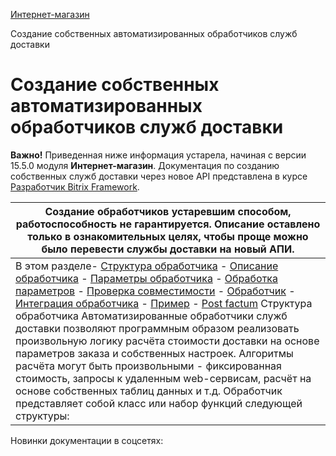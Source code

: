 [Интернет-магазин](/api_help/sale/index.php)

Создание собственных автоматизированных обработчиков служб доставки

Создание собственных автоматизированных обработчиков служб доставки
===================================================================

**Важно!** Приведенная ниже информация устарела, начиная с версии 15.5.0 модуля **Интернет-магазин**. Документация по созданию собственных служб доставки через новое API представлена в курсе [Разработчик Bitrix Framework](http://dev.1c-bitrix.ru/learning/course/index.php?COURSE_ID=43&LESSON_ID=8415).

  
  
  

| Создание обработчиков устаревшим способом, работоспособность не гарантируется. Описание оставлено только в ознакомительных целях, чтобы проще можно было перевести службы доставки на новый АПИ. |
| --- |
| В этом разделе- [Структура обработчика](#structure) - [Описание обработчика](#method_description) - [Параметры обработчика](#method_settings) - [Обработка параметров](#method_db) - [Проверка совместимости](#method_compability) - [Обработчик](#method_handler) - [Интеграция обработчика](#integration) - [Пример](#example) - [Post factum](#postfactum) Структура обработчика Автоматизированные обработчики служб доставки позволяют программным образом реализовать произвольную логику расчёта стоимости доставки на основе параметров заказа и собственных настроек. Алгоритмы расчёта могут быть произвольными - фиксированная стоимость, запросы к удаленным web-сервисам, расчёт на основе собственных таблиц данных и т.д.  Обработчик представляет собой класс или набор функций следующей структуры:   | Метод | Описание | | --- | --- | | Описание обработчика | Функция, возвращающая описание обработчика, названия методов, список профилей обработчика и пр. | | Настройки обработчика | Функция, возвращающая массив настроек обработчика | | Обработка настроек | Набор функций, отвечающий за подготовку настроек к занесению в БД и обратное преобразование. | | Проверка совместимости | Метод, осуществляющий проверку совместимости профилей данного обработчика с заказом. | | Функция расчёта | Метод, осуществляющий расчёт стоимости доставки на основе настроек обработчика и параметров заказа. |   Поскольку работать с набором отдельных функций неудобно, рекомендуется объединить их в класс (пространство имен). Исходя из этой рекомендации будет идти дальнейшее описание, а также, реализован приводимый пример. В примере обработчик "Курьерская доставки" реализован в виде класса `CDeliveryMySimple`. Описание обработчика Описание обработчика представляет собой метод, возвращающий ассоциативный массив следующей структуры:   | Параметр | Описание | | --- | --- | | **SID** | Уникальный строковой идентификатор обработчика. | | **NAME** | Название обработчика. | | **DESCRIPTION** | Текстовое описание обработчика | | **DESCRIPTION\_INNER** | Внутреннее описание обработчика, отображаемое при конфигурации обработчика в Панели Управления. | | **BASE\_CURRENCY** | Идентификатор базовой валюты обработчика | | **HANDLER** | Путь к файлу обработчика. Нужен для корректного автоматического копирования обработчика (ещё не реализовано). В подавляющем большинстве случаев достаточно значения \_\_FILE\_\_ | | **GETCONFIG** | Название метода, возвращающего массив настроек валидатора. В случае реализации обработчика в виде класса, значение представляет собой массив ("имя\_класса", "имя\_метода"). | | **DBSETSETINGS** | Название метода, отвечающего за проверку настроек обработчика и преобразование массива настроек в строку для сохранения. В случае реализации обработчика в виде класса, значение представляет собой массив ("имя\_класса", "имя\_метода"). В случае отсутствия этого метода массив настроек будет сохранен в базу в сериализованном виде. | | **DBGETSETTINGS** | Название метода, отвечающего за обратное преобразование строки настроек обработчика в массив. В случае реализации обработчика в виде класса, значение представляет собой массив ("имя\_класса", "имя\_метода"). | | **COMPABILITY** | Название метода, отвечающего за дополнительную проверку совместимости профилей обработки с параметрами заказа. Если метод отсутствует, дополнительная проверка не будет проводиться. В случае реализации обработчика в виде класса, значение представляет собой массив ("имя\_класса", "имя\_метода"). | | **CALCULATOR** | Название метода, осуществляющего расчёт стоимости доставки. В случае реализации обработчика в виде класса, значение представляет собой массив ("имя\_класса", "имя\_метода"). | | **PROFILES** | Массив профилей обработки. Должен содержать хотя бы один профиль. Формат описания см. ниже. |   Описание профилей представляет собой массив следующего формата:   ```  "строковой_идентификато_профиля" => array( 	"TITLE" => "название_профиля", 	"DESCRIPTION" => "описание_профиля", 	// веса указываются в граммах 	"RESTRICTIONS_WEIGHT" => array(минимальный_вес, максимальный_вес),  	// суммы указываются в базовой валюте обработчика 	"RESTRICTIONS_SUM" => array(минимальная_сумма_заказа, максимальная_сумма_заказа) ); Копировать ```   Если массив RESTRICTIONS\_WEIGHT или RESTRICTIONS\_SUM содержит один элемент, то он считается минимальным значением. Если никаких ограничений не требуется, нужно указать `array(0)`.  Пример:   ```  function Init() { 	return array( 		/* Basic description */ 		"SID" => "simple", 		"NAME" => "Доставка курьером", 		"DESCRIPTION" => "", 		"DESCRIPTION_INNER" =>  "Простой обработчик курьерской доставки. Для функционирования необходимо " ."наличие хотя бы одной группы местоположений. При настройке обработчика указывается " ."фиксированная стоимость доставки для каждой группы местоположений. Для того, чтобы " ."группа не участвовала в обработке, оставьте пустым поле стоимости для этой группы." ."<br />" ."<a href=\"/bitrix/admin/sale_location_group_admin.php?lang=ru\" target=\"_blank\">" ."Редактировать группы местоположений" ."</a>.", 		"BASE_CURRENCY" => COption::GetOptionString("sale", "default_currency", "RUB"), 		"HANDLER" => __FILE__,      		/* Handler methods */ 		"DBGETSETTINGS" => array("CDeliveryMySimple", "GetSettings"), 		"DBSETSETTINGS" => array("CDeliveryMySimple", "SetSettings"), 		"GETCONFIG" => array("CDeliveryMySimple", "GetConfig"),      		"COMPABILITY" => array("CDeliveryMySimple", "Compability"),       		"CALCULATOR" => array("CDeliveryMySimple", "Calculate"),            		/* List of delivery profiles */ 		"PROFILES" => array( 			"simple" => array( 				"TITLE" => "доставка", 				"DESCRIPTION" => "Срок доставки до 3 дней",          				"RESTRICTIONS_WEIGHT" => array(0), 				"RESTRICTIONS_SUM" => array(0), 			), 		) 	); }Копировать ```  Параметры валидатора Метод, заданный элементом `GETCONFIG`, должен возвращать массив элементов вида:   ``` array( 	"CONFIG_GROUPS" => array( 	"идентификатор_группы1" => "название_группы1", 	"идентификатор_группы2" => "название_группы2", 	/* ...................... */ 	), 	"CONFIG" => array( 		"идентфикатор_параметра1" => array( 			"TITLE" = > "название_параметра1", 			"TYPE" => "тип_параметра1", 			"DEFAULT" => "значение_по_умолчанию_параметра1", 			"GROUP" => "идентфикатор_группы_параметра1", 			"VALUES" => array( 				"значение1_параметра1" => "наименование_значения1_параметра1", 				"значение2_параметра1" => "наименование_значения2_параметра1", 				/* ....................... */ 			) 		), 		/* ........................ */ 	) )Копировать ```   Группы параметров, описываемые в элементе массива с ключом "`CONFIG_GROUPS`" отображаются в виде отдельных вкладок в форме редактирования параметров обработчика, содержащих параметры, приписанные к этой группе. Элемент массива с ключом "`CONFIG`" задает список параметров. Тип параметра может принимать одно из следующих значений:   * **STRING** - поле для ввода текста * **PASSWORD** - поле для ввода пароля * **CHECKBOX** - элемент типа "флажок" со значением 'Y' * **RADIO** - набор вариантов в виде радио-кнопок * **DROPDOWN** - набор вариантов в виде выпадающего списка * **MULTISELECT** - набор вариантов в виде списка со множественным   выбором * **RADIO** - набор вариантов в виде радио-кнопок   Для типов параметра подразумевающий выбор из нескольких вариантов значений (**DROPDOWN**, **MULTISELECT** и **RADIO**) список значений задается элементом описательного массива с ключом "`VALUES`". Для остальных типов параметров этот элемент игнорируется.  Пример:   ```  function GetConfig() { 	$arConfig = array( 		"CONFIG_GROUPS" => array( 			"all" => "Стоимость доставки", 		),      		"CONFIG" => array(),   	); 	// параметрами обработчика в данном случае являются значения стоимости доставки в различные группы местоположений. 	// для этого сформируем список параметров на основе списка групп 	$dbLocationGroups = CSaleLocationGroup::GetList(); 	while ($arLocationGroup = $dbLocationGroups->Fetch()) 	{ 		$arConfig["CONFIG"]["price_".$arLocationGroup["ID"]] = array( 			"TYPE" => "STRING", 			"DEFAULT" => "", 			"TITLE" =>  			"Стоимость доставки в группу "\" " 			$arLocationGroup["NAME"]."\" " 			(".COption::GetOptionString("sale", "default_currency", "RUB").')', 			"GROUP" => "all", 		); 	}    	return $arConfig;  }Копировать ```  Обработка параметров Обработка параметров обработчика требует двух методов, задаваемых в описании параметрами `DBSETSETTINGS` и `DBGETSETTINGS`. Первый из них получает на вход массив значений параметров вида `"идентфикатор_параметра" => "значение_параметра"` и должен вернуть их строковое представление. Второй - совершить обратное преобразование. Оба метода могут также совершать произвольные манипуляции со значениями параметров.  Пример:   ``` 	 function SetSettings($arSettings) { 	// Проверим список значений стоимости. Пустые значения удалим из списка. 	foreach ($arSettings as $key => $value)  	{ 		if (strlen($value) > 0) 			$arSettings[$key] = doubleval($value); 		else 			unset($arSettings[$key]); 	} 	// вернем значения в виде сериализованного массива. 	// в случае более простого списка настроек можно применить более простые методы сериализации. 	return serialize($arSettings); } function GetSettings($strSettings) { 	// вернем десериализованный массив настроек 	return unserialize($strSettings); }Копировать ```  Проверка совместимости Проверка совместимости профилей обработчика с заказом осуществляется методом, задаваемым в описании параметром "`COMPABILITY`". Этот метод принимает на вход 2 параметра - описательный массив заказа и массив настроек обработчика. В качестве ответа метода ожидается массив, содержащий идентификаторы подходящих для данного заказа профилей доставки. Проверка, задаваемая значениями "`RESTRICTIONS_WEIGHT`" и "`RESTRICTIONS_SUM`" в настройках профиля, производится вне обработчика и здесь не требуется. Формат принимаемых на вход данных следующий:  Первый параметр - информация о заказе - представляет собой массив со следующими ключами:   | Ключ | Описание | | --- | --- | | **WEIGHT** | Суммарный вес заказа. | | **PRICE** | Суммарная стоимость заказа. | | **LOCATION\_FROM** | ID местоположения магазина, настраиваемого в настройках модуля "Интернет-магазин". | | **LOCATION\_TO** | ID местоположения, указываемого клиентом при оформлении заказа. |   Второй параметр представляет собой значение массива, заданного элементом с ключом "`CONFIG`" в [списке настроек](#method_settings) обработчика, к каждому элементу которого добавлено значение параметра с ключом "`VALUE`".  В рассматриваемом нами примере единственная условие совместимости - это наличие в настройках обработчика значения стоимости доставки хотя бы для одной из групп местоположений, в которые входит местоположение, передаваемое в заказе.  Пример:   ```  // введем служебный метод, определяющий группу местоположения и возвращающий стоимость для этой группы. function __GetLocationPrice($LOCATION_ID, $arConfig) { 	// получим список групп для переданного местоположения 	$dbLocationGroups = CSaleLocationGroup::GetLocationList(array("LOCATION_ID" => $LOCATION_ID));    	while ($arLocationGroup = $dbLocationGroups->Fetch()) 	{ 		if ( 			array_key_exists('price_'.$arLocationGroup["LOCATION_GROUP_ID"], $arConfig)  			&&  			strlen($arConfig['price_'.$arLocationGroup["LOCATION_GROUP_ID"]]["VALUE"] > 0) 		) 		{ 			// если есть непустая запись в массиве настроек для данной группы, вернем ее значение 			return $arConfig['price_'.$arLocationGroup["LOCATION_GROUP_ID"]]["VALUE"]; 		} 	} 	// если не найдено подходящих записей, вернем false 	return false; } // метод проверки совместимости в данном случае практически аналогичен рассчету стоимости function Compability($arOrder, $arConfig) { 	// проверим наличие стоимости доставки 	$price = CDeliveryMySimple::__GetLocationPrice($arOrder["LOCATION_TO"], $arConfig);    	if ($price === false) 		return array(); // если стоимость не найдено, вернем пустой массив - не подходит ни один профиль 	else 		return array('simple'); // в противном случае вернем массив, содержащий идентфиикатор единственного профиля доставки }Копировать ```  Обработчик Основной метод расчёта стоимости доставки получает на вход следующие параметры:   * идентификатор профиля доставки; * массив настроек обработчика доставки; * описательный массив заказа; * текущий шаг расчёта; * временные данные, переданные с прошлого шага расчёта.   На выход обработчик должен дать стоимость доставки в валюте, задаваемой в параметрах, либо массив следующей структуры:   | Ключ | Описание | | --- | --- | | **RESULT** | Идентификатор ответа. Возможные значения:  * "**OK**" - стоимость доставки успешно рассчитана; * "**ERROR**" - в процессе расчёта произошла ошибка; * "**NEXT\_STEP**" - необходимо перейти на следующий шаг для   продолжения расчёта. | | **VALUE** | Значение стоимости доставки в валюте, задаваемой в параметрах. (`RESULT = 'OK'`) | | **TRANSIT** | Длительность доставки в днях (`RESULT = 'OK'`). Если отсутствует, то длительность не выводится. | | **periodFrom** | Строки доставки автоматизированных служб доставок. От указанного количества дней. Необходим для передачи сроков доставки в Яндекс.маркет. Используется при разработке собственных служб доставок. | | **periodTo** | Строки доставки автоматизированных служб доставок. До указанного количества дней. Необходим для передачи сроков доставки в Яндекс.маркет. Используется при разработке собственных служб доставок. | | **TEXT** | Текст ошибки или текст, сопровождающий переход на следующий шаг (`RESULT = {'ERROR'|'NEXT_STEP'}`). | | **TEMP** | Строка, содержащая промежуточные данные, передаваемые следующему шагу (`RESULT = 'NEXT_STEP'`). |   В описываемом нами примере многошаговый процесс не подразумевается, потому, расчёт осуществляется просто.  Пример:   ```  function Calculate($profile, $arConfig, $arOrder, $STEP, $TEMP = false) { 	// служебный метод рассчета определён выше, нам достаточно переадресовать на выход возвращаемое им значение. 	return array( 		"RESULT" => "OK", 		"VALUE" => CDeliveryMySimple::__GetLocationPrice($arOrder["LOCATION_TO"], $arConfig) 	); }Копировать ```  Интеграция обработчика Путь к автоматически подключаемым файлам обработчиков устанавливается в настройках модуля "Интернет-магазин". Путь по умолчанию - `/bitrix/php_interface/include/sale_delivery/` Такие файлы должны иметь префикс **delivery\_**, в противном случае, они будут проигнорированы. Если система обнаружит файл, имеющее то же название, что и системный, то он будет подключаться вместо системного. Подключение автоматизированной доставки в файле производится установкой описательного метода в качестве обработчика события `onSaleDeliveryHandlersBuildList`. Пример Подытожив все вышесказанное, сформируем обработчик простой доставки. Класс обработчика расположим в файле /bitrix/php\_interface/include/sale\_delivery/delivery\_mysimple.php   ```  <? // Листинг файла /bitrix/php_interface/include/sale_delivery/delivery_mysimple.php CModule::IncludeModule("sale"); class CDeliveryMySimple { 	function Init() 	{ 		return array( 			/* Основное описание */ 			"SID" => "simple",  			"NAME" => "Доставка курьером", 			"DESCRIPTION" => "", 			"DESCRIPTION_INNER" =>  "Простой обработчик курьерской доставки. Для функционирования необходимо " ."наличие хотя бы одной группы местоположений. При настройке обработчика указывается " ."фиксированная стоимость доставки для каждой группы местоположений. Для того, чтобы " ."группа не участвовала в обработке, оставьте пустым поле стоимости для этой группы." ."<br />" ."<a href=\"/bitrix/admin/sale_location_group_admin.php?lang=ru\" target=\"_blank\">" ."Редактировать группы местоположений" ."</a>.", 			"BASE_CURRENCY" => COption::GetOptionString("sale", "default_currency", "RUB"), 			"HANDLER" => __FILE__,        			/* Методы обработчика */ 			"DBGETSETTINGS" => array("CDeliveryMySimple", "GetSettings"), 			"DBSETSETTINGS" => array("CDeliveryMySimple", "SetSettings"), 			"GETCONFIG" => array("CDeliveryMySimple", "GetConfig"),        			"COMPABILITY" => array("CDeliveryMySimple", "Compability"),       			"CALCULATOR" => array("CDeliveryMySimple", "Calculate"),              			/* Список профилей доставки */ 			"PROFILES" => array( 				"simple" => array( 					"TITLE" => "доставка", 					"DESCRIPTION" => "Срок доставки до 3 дней",            					"RESTRICTIONS_WEIGHT" => array(0), // без ограничений 					"RESTRICTIONS_SUM" => array(0), // без ограничений 				), 			) 		); 	} 	// настройки обработчика 	function GetConfig() 	{ 		$arConfig = array( 			"CONFIG_GROUPS" => array( 				"all" => "Стоимость доставки", 			),        			"CONFIG" => array(), 		); 		// настройками обработчика в данном случае являются значения стоимости доставки в различные группы местоположений. 		// для этого сформируем список настроек на основе списка групп 		$dbLocationGroups = CSaleLocationGroup::GetList(); 		while ($arLocationGroup = $dbLocationGroups->Fetch()) 		{ 			$arConfig["CONFIG"]["price_".$arLocationGroup["ID"]] = array( 				"TYPE" => "STRING", 				"DEFAULT" => "", 				"TITLE" =>  				"Стоимость доставки в группу \"" 				$arLocationGroup["NAME"]."\" " 				"(".COption::GetOptionString("sale", "default_currency", "RUB").')', 				"GROUP" => "all", 			); 		}      		return $arConfig;  	} 	// подготовка настроек для занесения в базу данных 	function SetSettings($arSettings) 	{ 		// Проверим список значений стоимости. Пустые значения удалим из списка. 		foreach ($arSettings as $key => $value)  		{ 			if (strlen($value) > 0) 				$arSettings[$key] = doubleval($value); 			else 				unset($arSettings[$key]); 		} 		// вернем значения в виде сериализованного массива. 		// в случае более простого списка настроек можно применить более простые методы сериализации. 		return serialize($arSettings); 	} 	// подготовка настроек, полученных из базы данных 	function GetSettings($strSettings) 	{ 		// вернем десериализованный массив настроек 		return unserialize($strSettings); 	}      	// введем служебный метод, определяющий группу местоположения и возвращающий стоимость для этой группы. 	function __GetLocationPrice($LOCATION_ID, $arConfig) 	{ 		// получим список групп для переданного местоположения 		$dbLocationGroups = CSaleLocationGroup::GetLocationList(array("LOCATION_ID" => $LOCATION_ID));      		while ($arLocationGroup = $dbLocationGroups->Fetch()) 		{ 			if ( 				array_key_exists('price_'.$arLocationGroup["LOCATION_GROUP_ID"], $arConfig)  				&&  				strlen($arConfig['price_'.$arLocationGroup["LOCATION_GROUP_ID"]]["VALUE"] > 0) 			) 			{ 			// если есть непустая запись в массиве настроек для данной группы, вернем ее значение 			return $arConfig['price_'.$arLocationGroup["LOCATION_GROUP_ID"]]["VALUE"]; 			} 		} 		// если не найдено подходящих записей, вернем false 		return false; 	} 	// метод проверки совместимости в данном случае практически аналогичен рассчету стоимости 	function Compability($arOrder, $arConfig) 	{ 		// проверим наличие стоимости доставки 		$price = CDeliveryMySimple::__GetLocationPrice($arOrder["LOCATION_TO"], $arConfig);      		if ($price === false) 			return array(); // если стоимость не найдено, вернем пустой массив - не подходит ни один профиль 		else 			return array('simple'); // в противном случае вернем массив, содержащий идентфиикатор единственного профиля доставки 	}      	// собственно, рассчет стоимости 	function Calculate($profile, $arConfig, $arOrder, $STEP, $TEMP = false) 	{ 		// служебный метод рассчета определён выше, нам достаточно переадресовать на выход возвращаемое им значение. 		return array( 			"RESULT" => "OK", 			"VALUE" => CDeliveryMySimple::__GetLocationPrice($arOrder["LOCATION_TO"], $arConfig) 		); 	} } // установим метод CDeliveryMySimple::Init в качестве обработчика события AddEventHandler("sale", "onSaleDeliveryHandlersBuildList", array('CDeliveryMySimple', 'Init'));  ?>Копировать ```  Post factum Несколько советов в завершение:   * Если Ваш обработчик использует какие-либо ресурсоемкие вычисления, обращения к базе данных, запросы к удаленным серверам и т.д., то **категорически** рекомендуется использовать тот или иной вариант кеширования результата, реализованный таким образом, чтобы запоминались результаты хотя бы для заказа с данными параметрами. Это необходимо из-за того, что в процессе оформления и обработки заказа запрос к обработчику на расчёт стоимости заказа может происходить несколько раз. В поставляемых обработчиках используется механизм управляемого кеширования, настроенный с учётом специфики алгоритма вычисления стоимости конкретной службой доставки. * Для кастомизации системного обработчика достаточно скопировать его файл (вместе с сопутствующими файлами, лежащими обычно в каталоге с тем же названием) в каталог /bitrix/php\_interface/include/sale\_deivery/ с сохранением имени. В этом случае он будет подключаться **вместо** системного.  См. также- [AddEventHandler](/api_help/main/functions/module/addeventhandler.php) |

Новинки документации в соцсетях: